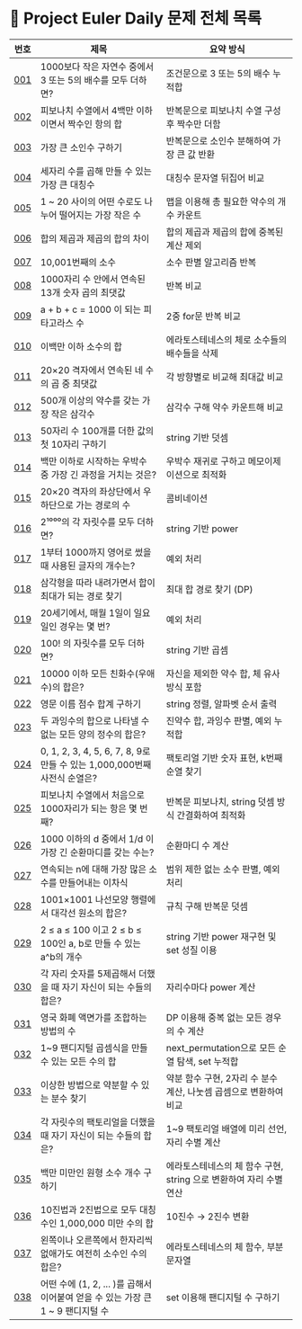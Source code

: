 # 🧩 Project Euler Daily 문제 전체 목록

| 번호 | 제목 | 요약 방식 |
|------|------|-----------|
| [001](./001/) | 1000보다 작은 자연수 중에서 3 또는 5의 배수를 모두 더하면? | 조건문으로 3 또는 5의 배수 누적합 |
| [002](./002/) | 피보나치 수열에서 4백만 이하이면서 짝수인 항의 합 | 반복문으로 피보나치 수열 구성 후 짝수만 더함 |
| [003](./003/) | 가장 큰 소인수 구하기 | 반복문으로 소인수 분해하여 가장 큰 값 반환 |
| [004](./004/) | 세자리 수를 곱해 만들 수 있는 가장 큰 대칭수 | 대칭수 문자열 뒤집어 비교 |
| [005](./005/) | 1 ~ 20 사이의 어떤 수로도 나누어 떨어지는 가장 작은 수 | 맵을 이용해 총 필요한 약수의 개수 카운트 |
| [006](./006/) | 합의 제곱과 제곱의 합의 차이 | 합의 제곱과 제곱의 합에 중복된 계산 제외 |
| [007](./007/) | 10,001번째의 소수 | 소수 판별 알고리즘 반복 |
| [008](./008/) | 1000자리 수 안에서 연속된 13개 숫자 곱의 최댓값 | 반복 비교 |
| [009](./009/) | a + b + c = 1000 이 되는 피타고라스 수 | 2중 for문 반복 비교 |
| [010](./010/) | 이백만 이하 소수의 합 | 에라토스테네스의 체로 소수들의 배수들을 삭제 |
| [011](./011/) | 20×20 격자에서 연속된 네 수의 곱 중 최댓값 | 각 방향별로 비교해 최대값 비교 |
| [012](./012/) | 500개 이상의 약수를 갖는 가장 작은 삼각수 | 삼각수 구해 약수 카운트해 비교 |
| [013](./013/) | 50자리 수 100개를 더한 값의 첫 10자리 구하기 | string 기반 덧셈 |
| [014](./014/) | 백만 이하로 시작하는 우박수 중 가장 긴 과정을 거치는 것은? | 우박수 재귀로 구하고 메모이제이션으로 최적화 |
| [015](./015/) | 20×20 격자의 좌상단에서 우하단으로 가는 경로의 수 | 콤비네이션 |
| [016](./016/) | 2¹⁰⁰⁰의 각 자릿수를 모두 더하면? | string 기반 power |
| [017](./017/) | 1부터 1000까지 영어로 썼을 때 사용된 글자의 개수는? | 예외 처리 |
| [018](./018/) | 삼각형을 따라 내려가면서 합이 최대가 되는 경로 찾기 | 최대 합 경로 찾기 (DP) |
| [019](./019/) | 20세기에서, 매월 1일이 일요일인 경우는 몇 번? | 예외 처리 |
| [020](./020/) | 100! 의 자릿수를 모두 더하면? | string 기반 곱셈 |
| [021](./021/) | 10000 이하 모든 친화수(우애수)의 합은? | 자신을 제외한 약수 합, 체 유사 방식 포함 | 
| [022](./022/) | 영문 이름 점수 합계 구하기 | string 정렬, 알파벳 순서 출력 | 
| [023](./023/) | 두 과잉수의 합으로 나타낼 수 없는 모든 양의 정수의 합은? | 진약수 합, 과잉수 판별, 예외 누적합 | 
| [024](./024/) | 0, 1, 2, 3, 4, 5, 6, 7, 8, 9로 만들 수 있는 1,000,000번째 사전식 순열은? | 팩토리얼 기반 숫자 표현, k번째 순열 찾기 | 
| [025](./025/) | 피보나치 수열에서 처음으로 1000자리가 되는 항은 몇 번째? | 반복문 피보나치, string 덧셈 방식 간결화하여 최적화 | 
| [026](./026/) | 1000 이하의 d 중에서 1/d 이 가장 긴 순환마디를 갖는 수는? | 순환마디 수 계산 | 
| [027](./027/) | 연속되는 n에 대해 가장 많은 소수를 만들어내는 이차식 | 범위 제한 없는 소수 판별, 예외 처리 | 
| [028](./028/) | 1001×1001 나선모양 행렬에서 대각선 원소의 합은? | 규칙 구해 반복문 덧셈 | 
| [029](./029/) | 2 ≤ a ≤ 100 이고 2 ≤ b ≤ 100인 a, b로 만들 수 있는 a^b의 개수 | string 기반 power 재구현 및 set 성질 이용 | 
| [030](./030/) | 각 자리 숫자를 5제곱해서 더했을 때 자기 자신이 되는 수들의 합은? | 자리수마다 power 계산 | 
| [031](./031/) | 영국 화폐 액면가를 조합하는 방법의 수 | DP 이용해 중복 없는 모든 경우의 수 계산 | 
| [032](./032/) | 1~9 팬디지털 곱셈식을 만들 수 있는 모든 수의 합 | next_permutation으로 모든 순열 탐색, set 누적합 | 
| [033](./033/) | 이상한 방법으로 약분할 수 있는 분수 찾기 | 약분 함수 구현, 2자리 수 분수 계산, 나눗셈 곱셈으로 변환하여 비교 | 
| [034](./034/) | 각 자릿수의 팩토리얼을 더했을 때 자기 자신이 되는 수들의 합은? | 1~9 팩토리얼 배열에 미리 선언, 자리 수별 계산 | 
| [035](./035/) | 백만 미만인 원형 소수 개수 구하기 | 에라토스테네스의 체 함수 구현, string 으로 변환하여 자리 수별 연산 | 
| [036](./036/) | 10진법과 2진법으로 모두 대칭수인 1,000,000 미만 수의 합 | 10진수 → 2진수 변환 | 
| [037](./037/) | 왼쪽이나 오른쪽에서 한자리씩 없애가도 여전히 소수인 수의 합은? | 에라토스테네스의 체 함수, 부분 문자열 | 
| [038](./038/) | 어떤 수에 (1, 2, ... )를 곱해서 이어붙여 얻을 수 있는 가장 큰 1 ~ 9 팬디지털 수 | set 이용해 팬디지털 수 구하기 | 
